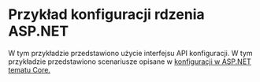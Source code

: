 # <a name="aspnet-core-configuration-sample"></a>Przykład konfiguracji rdzenia ASP.NET

W tym przykładzie przedstawiono użycie interfejsu API konfiguracji. W tym przykładzie przedstawiono scenariusze opisane w [konfiguracji w ASP.NET tematu Core.](https://docs.microsoft.com/aspnet/core/fundamentals/configuration)
